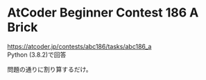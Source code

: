 # AtCoder Beginner Contest 186 A Brick  
https://atcoder.jp/contests/abc186/tasks/abc186_a  
Python (3.8.2)で回答  

問題の通りに割り算するだけ。
